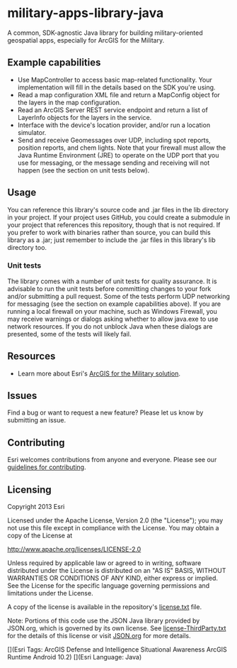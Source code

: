 military-apps-library-java
==========================

A common, SDK-agnostic Java library for building military-oriented geospatial apps, especially for ArcGIS for the Military.

## Example capabilities

- Use MapController to access basic map-related functionality. Your implementation will fill in the details based on the SDK you're using.
- Read a map configuration XML file and return a MapConfig object for the layers in the map configuration.
- Read an ArcGIS Server REST service endpoint and return a list of LayerInfo objects for the layers in the service.
- Interface with the device's location provider, and/or run a location simulator.
- Send and receive Geomessages over UDP, including spot reports, position reports, and chem lights. Note that your firewall must allow the Java Runtime Environment (JRE) to operate on the UDP port that you use for messaging, or the message sending and receiving will not happen (see the section on unit tests below).

## Usage

You can reference this library's source code and .jar files in the lib directory in your project. If your project uses GitHub, you could create a submodule in your project that references this repository, though that is not required. If you prefer to work with binaries rather than source, you can build this library as a .jar; just remember to include the .jar files in this library's lib directory too.

### Unit tests

The library comes with a number of unit tests for quality assurance. It is advisable to run the unit tests before committing changes to your fork and/or submitting a pull request. Some of the tests perform UDP networking for messaging (see the section on example capabilities above). If you are running a local firewall on your machine, such as Windows Firewall, you may receive warnings or dialogs asking whether to allow java.exe to use network resources. If you do not unblock Java when these dialogs are presented, some of the tests will likely fail.

## Resources

* Learn more about Esri's [ArcGIS for the Military solution](http://solutions.arcgis.com/military/).

## Issues

Find a bug or want to request a new feature?  Please let us know by submitting an issue.

## Contributing

Esri welcomes contributions from anyone and everyone. Please see our [guidelines for contributing](https://github.com/esri/contributing).

## Licensing

Copyright 2013 Esri

Licensed under the Apache License, Version 2.0 (the "License"); you may not use this file except in compliance with the License. You may obtain a copy of the License at

   http://www.apache.org/licenses/LICENSE-2.0

Unless required by applicable law or agreed to in writing, software distributed under the License is distributed on an "AS IS" BASIS, WITHOUT WARRANTIES OR CONDITIONS OF ANY KIND, either express or implied. See the License for the specific language governing permissions and limitations under the License.

A copy of the license is available in the repository's [license.txt](license.txt) file.

Note: Portions of this code use the JSON Java library provided by JSON.org, which is governed by its own license. See [license-ThirdParty.txt](license-ThirdParty.txt) for the details of this license or visit [JSON.org](http://www.json.org) for more details.

[](Esri Tags: ArcGIS Defense and Intelligence Situational Awareness ArcGIS Runtime Android 10.2)
[](Esri Language: Java)
